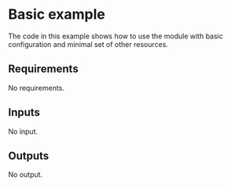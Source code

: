 # Basic example

The code in this example shows how to use the module with basic configuration and minimal set of other resources.

<!-- BEGINNING OF PRE-COMMIT-TERRAFORM DOCS HOOK -->
## Requirements

No requirements.

## Inputs

No input.

## Outputs

No output.

<!-- END OF PRE-COMMIT-TERRAFORM DOCS HOOK -->
